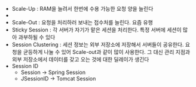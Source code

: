 - Scale-Up : RAM을 늘려서 한번에 수용 가능한 요청 양을 늘린다
- 
- Scale-Out : 요청을 처리하러 보내는 접수처를 늘린다. 요즘 유행
- Sticky Session : 각 서버가 자기가 맡은 세션을 처리한다. 특정 서버에 세션이 많아 과부하될 수 있다
- Session Clustering : 세션 정보는 외부 저장소에 저장해서 서버들이 공유한다. 요청을 균등하게 나눌 수 있어 Scale-out과 같이 많이 사용한다. 그 대신 관리 지점과 외부 저장소에서 데이터를 갖고 오는 것에 대한 딜레이가 생긴다
- Session ID
	- Session -> Spring Session
	- JSessionID -> Tomcat Session